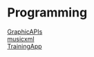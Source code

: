 # Programming

[GraphicAPIs](./GraphicAPIs/)  
[musicxml](./musicxml/)  
[TrainingApp](./TrainingApp/)  